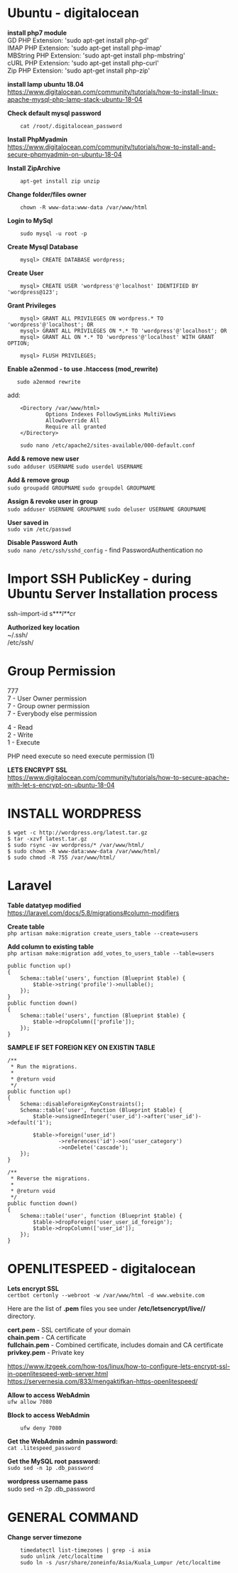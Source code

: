 # Ubuntu - digitalocean  

**install php7 module**  
GD PHP Extension: 'sudo apt-get install php-gd'  
IMAP PHP Extension: 'sudo apt-get install php-imap'  
MBString PHP Extension: 'sudo apt-get install php-mbstring'  
cURL PHP Extension: 'sudo apt-get install php-curl'  
Zip PHP Extension: 'sudo apt-get install php-zip'  

**install lamp ubuntu 18.04**  
https://www.digitalocean.com/community/tutorials/how-to-install-linux-apache-mysql-php-lamp-stack-ubuntu-18-04  

**Check default mysql password**  

        cat /root/.digitalocean_password

**Install PhpMyadmin**  
https://www.digitalocean.com/community/tutorials/how-to-install-and-secure-phpmyadmin-on-ubuntu-18-04    

**Install ZipArchive**  

        apt-get install zip unzip

**Change folder/files owner**  

        chown -R www-data:www-data /var/www/html

**Login to MySql**  

        sudo mysql -u root -p    

**Create Mysql Database**  

        mysql> CREATE DATABASE wordpress;

**Create User**  

        mysql> CREATE USER 'wordpress'@'localhost' IDENTIFIED BY 'wordpress@123';    

**Grant Privileges**  

        mysql> GRANT ALL PRIVILEGES ON wordpress.* TO 'wordpress'@'localhost'; OR  
        mysql> GRANT ALL PRIVILEGES ON *.* TO 'wordpress'@'localhost'; OR  
        mysql> GRANT ALL ON *.* TO 'wordpress'@'localhost' WITH GRANT OPTION; 

        mysql> FLUSH PRIVILEGES;  

**Enable a2enmod - to use .htaccess (mod_rewrite)**  

       sudo a2enmod rewrite
add:  

        <Directory /var/www/html>  
                Options Indexes FollowSymLinks MultiViews  
                AllowOverride All  
                Require all granted  
        </Directory>  
        
        sudo nano /etc/apache2/sites-available/000-default.conf  

**Add & remove new user**  
`sudo adduser USERNAME` 
`sudo userdel USERNAME`  

**Add & remove group**  
`sudo groupadd GROUPNAME`
`sudo groupdel GROUPNAME`  

**Assign & revoke user in group**  
`sudo adduser USERNAME GROUPNAME`
`sudo deluser USERNAME GROUPNAME`  

**User saved in**  
`sudo vim /etc/passwd`  

**Disable Password Auth**  
`sudo nano /etc/ssh/sshd_config` - find PasswordAuthentication no  

# Import SSH PublicKey  - during Ubuntu Server Installation process
ssh-import-id s****l**c*r  

**Authorized key location**  
 ~/.ssh/  
 /etc/ssh/  

# Group Permission
777  
7 - User Owner permission  
7 - Group owner permission  
7 - Everybody else permission  

4 - Read  
2 - Write  
1 - Execute  

PHP need execute so need execute permission (1)  

**LETS ENCRYPT SSL**  
https://www.digitalocean.com/community/tutorials/how-to-secure-apache-with-let-s-encrypt-on-ubuntu-18-04  

# INSTALL WORDPRESS  
    $ wget -c http://wordpress.org/latest.tar.gz
    $ tar -xzvf latest.tar.gz
    $ sudo rsync -av wordpress/* /var/www/html/
    $ sudo chown -R www-data:www-data /var/www/html/
    $ sudo chmod -R 755 /var/www/html/

# Laravel  

**Table datatyep modified**  
https://laravel.com/docs/5.8/migrations#column-modifiers  

**Create table**  
`php artisan make:migration create_users_table --create=users`  

**Add column to existing table**  
`php artisan make:migration add_votes_to_users_table --table=users`  

    public function up()  
    {  
        Schema::table('users', function (Blueprint $table) {  
            $table->string('profile')->nullable();  
        });  
    }  
    public function down()  
    {  
        Schema::table('users', function (Blueprint $table) {  
            $table->dropColumn(['profile']);  
        });  
    }
    
    
**SAMPLE IF SET FOREIGN KEY ON EXISTIN TABLE**  
    
    /**
     * Run the migrations.
     *
     * @return void
     */
    public function up()
    {
        Schema::disableForeignKeyConstraints();
        Schema::table('user', function (Blueprint $table) {
            $table->unsignedInteger('user_id')->after('user_id')->default('1');

            $table->foreign('user_id')
                    ->references('id')->on('user_category')
                    ->onDelete('cascade');
        });
    }

    /**
     * Reverse the migrations.
     *
     * @return void
     */
    public function down()
    {
        Schema::table('user', function (Blueprint $table) {
            $table->dropForeign('user_user_id_foreign');
            $table->dropColumn(['user_id']);
        });
    }
 
# OPENLITESPEED - digitalocean  

**Lets encrypt SSL**  
`certbot certonly --webroot -w /var/www/html -d www.website.com`  

Here are the list of **.pem** files you see under **/etc/letsencrypt/live/<yourdomain>/** directory.

**cert.pem** - SSL certificate of your domain  
**chain.pem** - CA certificate  
**fullchain.pem** - Combined certificate, includes domain and CA certificate  
**privkey.pem** - Private key  

https://www.itzgeek.com/how-tos/linux/how-to-configure-lets-encrypt-ssl-in-openlitespeed-web-server.html
https://servernesia.com/833/mengaktifkan-https-openlitespeed/

**Allow to access WebAdmin**  
`ufw allow 7080`  

**Block to access WebAdmin** 

        ufw deny 7080

**Get the WebAdmin admin password:**  
`cat .litespeed_password`

**Get the MySQL root password:**  
`sudo sed -n 1p .db_password`  

**wordpress username pass**  
sudo sed -n 2p .db_password  

# GENERAL COMMAND  

**Change server timezone**

        timedatectl list-timezones | grep -i asia
        sudo unlink /etc/localtime
        sudo ln -s /usr/share/zoneinfo/Asia/Kuala_Lumpur /etc/localtime

